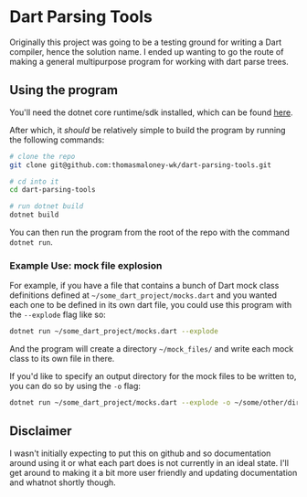 # Dart Parsing Tools
Originally this project was going to be a testing ground for writing a Dart compiler, hence the solution name.
I ended up wanting to go the route of making a general multipurpose program for working with dart parse trees.

## Using the program
You'll need the dotnet core runtime/sdk installed, which can be found [here](https://dotnet.microsoft.com/en-us/download).

After which, it _should_ be relatively simple to build the program by running the following commands:

```bash
# clone the repo
git clone git@github.com:thomasmaloney-wk/dart-parsing-tools.git

# cd into it
cd dart-parsing-tools

# run dotnet build
dotnet build
```

You can then run the program from the root of the repo with the command `dotnet run`.

### Example Use: mock file explosion
For example, if you have a file that contains a bunch of Dart mock class definitions defined at `~/some_dart_project/mocks.dart` and you wanted each one to be defined in its own dart file, you could use this program with the `--explode` flag like so:

```bash
dotnet run ~/some_dart_project/mocks.dart --explode
```
And the program will create a directory `~/mock_files/` and write each mock class to its own file in there.

If you'd like to specify an output directory for the mock files to be written to, you can do so by using the `-o` flag:

```bash
dotnet run ~/some_dart_project/mocks.dart --explode -o ~/some/other/directory
```


## Disclaimer
I wasn't initially expecting to put this on github and so documentation around using it or what each part does is not currently in an ideal state.
I'll get around to making it a bit more user friendly and updating documentation and whatnot shortly though.

